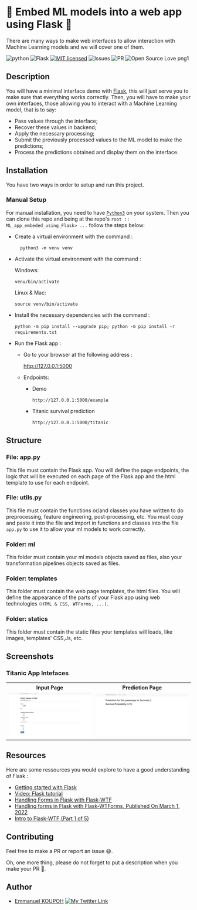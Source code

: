 # 🚀 Embed ML models into a web app using Flask 🚀

There are many ways to make web interfaces to allow interaction with Machine Learning models and we will cover one of them.

![python](https://img.shields.io/badge/Python-3776AB?style=for-the-badge&logo=python&logoColor=white)
![Flask](https://img.shields.io/badge/flask-%23000.svg?style=for-the-badge&logo=flask&logoColor=white)
[![MIT licensed](https://img.shields.io/badge/license-mit-blue?style=for-the-badge&logo=appveyor)](./LICENSE)
![Issues](https://img.shields.io/github/issues/eaedk/ML_app_embeded_using_Flask?style=for-the-badge&logo=appveyor)
![PR](https://img.shields.io/github/issues-pr/eaedk/ML_app_embeded_using_Flask?style=for-the-badge&logo=appveyor)
![Open Source Love png1](https://badges.frapsoft.com/os/v1/open-source.png?v=103)


## Description

You will have a minimal interface demo with [Flask](), this will just serve you to make sure that everything works correctly. Then, you will have to make your own interfaces, those allowing you to interact with a Machine Learning model, that is to say:
- Pass values through the interface;
- Recover these values in backend;
- Apply the necessary processing;
- Submit the previously processed values to the ML model to make the predictions;
- Process the predictions obtained and display them on the interface.

## Installation

You have two ways in order to setup and run this project.

### Manual Setup

For manual installation, you need to have [`Python3`](https://www.python.org/) on your system. Then you can clone this repo and being at the repo's `root :: ML_app_embeded_using_Flask> ...`  follow the steps below:

- Create a virtual environment with the command :
        
        python3 -m venv venv

- Activate the virtual environment with the command :
  
  Windows:

      venv/bin/activate 
  
  Linux & Mac: 

      source venv/bin/activate

- Install the necessary dependencies with the command :
        
      python -m pip install --upgrade pip; python -m pip install -r requirements.txt

- Run the Flask app :
  - Go to your browser at the following address :
        
      http://127.0.0.1:5000
        
  - Endpoints:
    
    - Demo

          http://127.0.0.1:5000/example

    - Titanic survival prediction

          http://127.0.0.1:5000/titanic





## Structure
### File: app.py
This file must contain the Flask app. You will define the page endpoints, the logic that will be executed on each page of the Flask app and the html template to use for each endpoint.

### File: utils.py
This file must contain the functions or/and classes you have written to do preprocessing, feature engineering, post-processing, etc. You must copy and paste it into the file and import in functions and classes into the file `app.py` to use it to allow your ml models to work correctly.

### Folder: ml
This folder must contain your ml models objects saved as files, also your transformation pipelines objects saved as files.

### Folder: templates
This folder must contain the web page templates, the html files. You will define the appearance of the parts of your Flask app using web technologies `(HTML & CSS, WTForms, ...)`.

### Folder: statics
This folder must contain the static files your templates will loads, like images, templates' CSS,Js, etc.

## Screenshots
### Titanic App Intefaces
<table>
    <tr>
        <th>Input Page</th>
        <th>Prediction Page</th>
        <!-- <th></th> -->
    </tr>
    <tr>
        <td><img src="./screenshots/input_page.png"/></td>
        <td><img src="./screenshots/prediction_page.png"/></td>
    </tr>
</table>


## Resources
Here are some ressources you would explore to have a good understanding of Flask :
- [Getting started with Flask](https://dev.to/nagatodev/getting-started-with-flask-1kn1)
- [Video: Flask tutorial](https://www.youtube.com/watch?v=Kja_28SNIow)
- [Handling Forms in Flask with Flask-WTF](https://hackersandslackers.com/flask-wtforms-forms/)
- [Handling forms in Flask with Flask-WTForms, Published On March 1, 2022](https://www.analyticsvidhya.com/blog/2022/03/handling-forms-in-flask-with-flask-wtforms/)
- [Intro to Flask-WTF (Part 1 of 5)](https://www.youtube.com/watch?v=vzaXBm-ZVOQ&list=PLdXrUau65MnMlMGISqq3QmCY8hHoe84jf)
<!-- - []() -->


## Contributing

Feel free to make a PR or report an issue 😃.

Oh, one more thing, please do not forget to put a description when you make your PR 🙂.

## Author

- [Emmanuel KOUPOH](https://www.linkedin.com/in/esa%C3%AFe-alain-emmanuel-dina-koupoh-7b974a17a/)
[![My Twitter Link](https://img.shields.io/twitter/follow/emmanuelkoupoh?style=social)](https://twitter.com/emmanuelkoupoh)